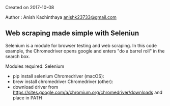 Created on 2017-10-08

Author : Anish Kachinthaya <anishk23733@gmail.com>

Web scraping made simple with Seleniun
------------------------------------------------------------------

Selenium is a module for browser testing and web scraping.
In this code example, the Chromedriver opens google and enters "do a barrel roll" in the search box.

Modules required:
Selenium
* pip install selenium
Chromedriver (macOS):
* brew install chromedriver
Chromedriver (other):
* download driver from https://sites.google.com/a/chromium.org/chromedriver/downloads and place in PATH
